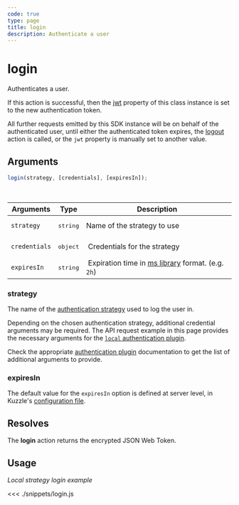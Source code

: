 ```yaml
---
code: true
type: page
title: login
description: Authenticate a user
---
```


# login

Authenticates a user.

If this action is successful, then the [jwt](/sdk/js/7/core-classes/kuzzle/properties) property of this class instance is set to the new authentication token.

All further requests emitted by this SDK instance will be on behalf of the authenticated user, until either the authenticated token expires, the [logout](/sdk/js/7/controllers/auth/logout) action is called, or the `jwt` property is manually set to another value.

## Arguments

```js
login(strategy, [credentials], [expiresIn]);
```

<br/>

| Arguments     | Type              | Description                                                                            |
| ------------- | ----------------- | -------------------------------------------------------------------------------------- |
| `strategy`    | <pre>string</pre> | Name of the strategy to use                                                            |
| `credentials` | <pre>object</pre> |  Credentials for the strategy                                                          |
| `expiresIn`   | <pre>string</pre> |  Expiration time in [ms library](https://www.npmjs.com/package/ms) format. (e.g. `2h`) |

### strategy

The name of the [authentication strategy](/core/2/guides/main-concepts/authentication#local-strategy) used to log the user in.

Depending on the chosen authentication strategy, additional credential arguments may be required.
The API request example in this page provides the necessary arguments for the [`local` authentication plugin](https://github.com/kuzzleio/kuzzle-plugin-auth-passport-local).

Check the appropriate [authentication plugin](/core/2/guides/write-plugins/integrate-authentication-strategy) documentation to get the list of additional arguments to provide.

### expiresIn

 The default value for the `expiresIn` option is defined at server level, in Kuzzle's [configuration file](/core/2/guides/advanced/configuration).

## Resolves

The **login** action returns the encrypted JSON Web Token.

## Usage

_Local strategy login example_

<<< ./snippets/login.js
